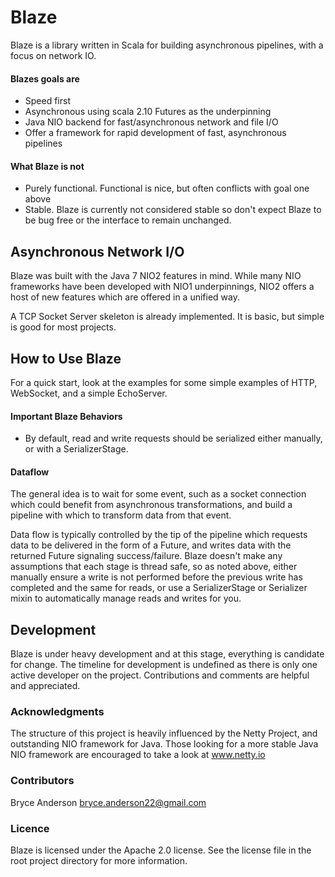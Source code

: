 Blaze
=====

Blaze is a library written in Scala for building asynchronous pipelines, with a focus on network IO. 

#### Blazes goals are
- Speed first
- Asynchronous using scala 2.10 Futures as the underpinning
- Java NIO backend for fast/asynchronous network and file I/O
- Offer a framework for rapid development of fast, asynchronous pipelines

#### What Blaze is not
- Purely functional. Functional is nice, but often conflicts with goal one above
- Stable. Blaze is currently not considered stable so don't expect Blaze to be bug free or the interface to remain unchanged.

## Asynchronous Network I/O
Blaze was built with the Java 7 NIO2 features in mind. While many NIO frameworks have been developed with NIO1 underpinnings, NIO2 offers a host of new features which are offered in a unified way.

A TCP Socket Server skeleton is already implemented. It is basic, but simple is good for most projects.

## How to Use Blaze
For a quick start, look at the examples for some simple examples of HTTP, WebSocket, and a simple EchoServer. 

#### Important Blaze Behaviors
* By default, read and write requests should be serialized either manually, or with a SerializerStage.

#### Dataflow

The general idea is to wait for some event, such as a socket connection which could benefit from asynchronous transformations, and build a pipeline with which to transform data from that event.

Data flow is typically controlled by the tip of the pipeline which requests data to be delivered in the form of a Future, and writes data with the returned Future signaling success/failure. Blaze doesn't make any assumptions that each stage is thread safe, so as noted above, either manually ensure a write is not performed before the previous write has completed and the same for reads, or use a SerializerStage or Serializer mixin to automatically manage reads and writes for you.

## Development
Blaze is under heavy development and at this stage, everything is candidate for change. The timeline for development is undefined as there is only one active developer on the project. Contributions and comments are helpful and appreciated.

### Acknowledgments
The structure of this project is heavily influenced by the Netty Project, and outstanding NIO framework for Java. Those looking for a more stable Java NIO framework are encouraged to take a look at www.netty.io

### Contributors
Bryce Anderson <bryce.anderson22@gmail.com>

### Licence
Blaze is licensed under the Apache 2.0 license. See the license file in the root project directory for more information.
